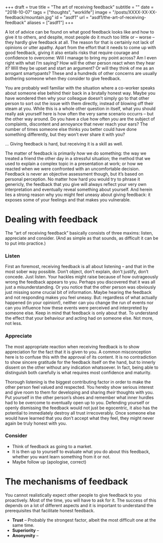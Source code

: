 +++
draft = true
title = "The art of receiving feedback"
subtitle = ""
date = "2018-10-07"
tags = ["thoughts", "worklife"]
image = "/posts/XXXX-XX-XX-feedback/mountain.jpg"
id = "asdf1"
url = "asdf1/the-art-of-receiving-feedback"
aliases = ["asdf1"]
+++

A lot of advice can be found on what good feedback looks like and how to give it to others, and despite, most people do it much too little or – worse – they hardly give feedback at all. The reason for that is certainly not lack of opinions or utter apathy. Apart from the effort that it needs to come up with good feedback, giving it also entails risks that require courage and confidence to overcome: Will I manage to bring my point across? Am I even right with what I’m saying? How will the other person react when they hear it? Will they be upset and start an argument? Or will they think of me as an arrogant smartypants? These and a hundreds of other concerns are usually bothering someone when they consider to give feedback.

You are probably well familiar with the situation where a co-worker speaks about someone else behind their back in a brutally honest way. Maybe you have  wondered then why your colleague doesn’t simply go to that other person to sort out the issue with them directly, instead of blowing off their steam at you. While this is a whole other question in itself, what you should really ask yourself here is how often the very same scenario occurrs – but the other way around. Do you have a clue how often *you* are the subject of complaints, discontent and annoyance that never reach your ears? The number of times someone else thinks *you* better could have done something differently, but they won’t ever share it with you?

... Giving feedback is hard, but receiving it is a skill as well.

The matter of feedback is primarily *how* we do something: the way we treated a friend the other day in a stressful situation; the method that we used to explain a complex topic in a presentation at work; or how we reacted when we were confronted with an uncomfortable decision. Feedback is never an objective assessment though, but it’s based on personal perception. No matter how hard you would try to phrase it genericly, the feedback that you give will always reflect your very own interpretation and eventually reveal something about yourself. And herein lies a strong reason why you might feel uneasy about giving feedback: it exposes some of your feelings and that makes you vulnerable.

# Dealing with feedback

The “art of receiving feedback” basically consists of three maxims: listen, appreciate and consider. (And as simple as that sounds, as difficult it can be to put into practice.)

### Listen
First an foremost, receiving feedback is all about listening – and that in the most sober way possible. Don’t object, don’t explain, don’t justify, don’t concede. Just listen. Your hackles might raise because of how outrageously wrong the feedback appears to you. Perhaps you discovered that it was all just a misunderstanding. Or you notice that the other person was obviously just missing some crucial bit of information. Maybe hearing the feedback and not responding makes you feel uneasy. But: regardless of what actually happened (in your opinion!), neither can you change the run of events nor can you influence how these events were perceived and interpreted by someone else. Keep in mind that feedback is only about that. To understand the effect that your behaviour and acting had on someone else. Not more, not less.

### Appreciate
The most appropriate reaction when receiving feedback is to show appreciation for the fact that it is given to you. A common misconception here is to confuse this with the approval of its content. It is no contradiction to show sincere gratitude for the feedback itself on the hand, but to innerly dissent on the other without any indication whatsoever. In fact, being able to distinguish both carefully is what requires most confidence and maturity.

Thorough listening is the biggest contributing factor in order to make the other person feel valued and respected. You hereby show serious interest and give room to them for developing and sharing *their* thoughts with you. Put yourself in the other person’s shoes and remember what inner hurdles had to be overcome to eventually open up to you. Defending yourself or openly dismissing the feedback would not just be egocentric, it also has the potential to immediately destroy all trust irrecoverably. Once someone else would have learned that you don’t accept what they feel, they might never again be truly honest with you.

### Consider
- Think of feedback as going to a market.
- It is then up to yourself to evaluate what you do about this feedback, whether you want learn something from it or not.
- Maybe follow up (apologise, correct)

# The mechanisms of feedback

You cannot realistically expect other people to give feedback to you proactively. Most of the time, you will have to ask for it. The success of this depends on a lot of different aspects and it is important to understand the prerequisites that facilitate honest feedback.

- **Trust** – Probably the strongest factor, albeit the most difficult one at the same time.
- **Superiority** – 
- **Anonymity** – 
